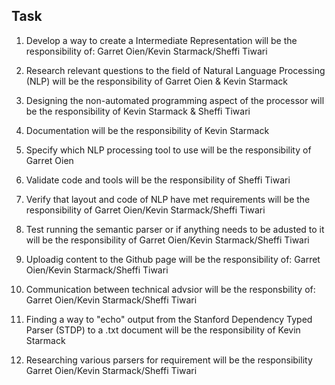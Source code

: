 ## Task 

1. Develop a way to create a Intermediate Representation will be the responsibility of: Garret Oien/Kevin Starmack/Sheffi Tiwari

2. Research relevant questions to the field of Natural Language Processing (NLP) will be the responsibility of Garret Oien & Kevin Starmack

3. Designing the non-automated programming aspect of the processor will be the responsibility of Kevin Starmack & Sheffi Tiwari

4. Documentation will be the responsibility of Kevin Starmack

5. Specify which NLP processing tool to use will be the responsibility of Garret Oien

6. Validate code and tools will be the responsibility of Sheffi Tiwari

7. Verify that layout and code of NLP have met requirements will be the responsibility of Garret Oien/Kevin Starmack/Sheffi Tiwari

8. Test running the semantic parser or if anything needs to be adusted to it will be the responsibility of Garret Oien/Kevin Starmack/Sheffi Tiwari

9. Uploadig content to the Github page will be the responsibility of: Garret Oien/Kevin Starmack/Sheffi Tiwari

10. Communication between technical advsior will be the responsbility of: Garret Oien/Kevin Starmack/Sheffi Tiwari

11. Finding a way to "echo" output from the Stanford Dependency Typed Parser (STDP) to a .txt document will be the responsibility of Kevin Starmack

12. Researching various parsers for requirement will be the responsibility Garret Oien/Kevin Starmack/Sheffi Tiwari

